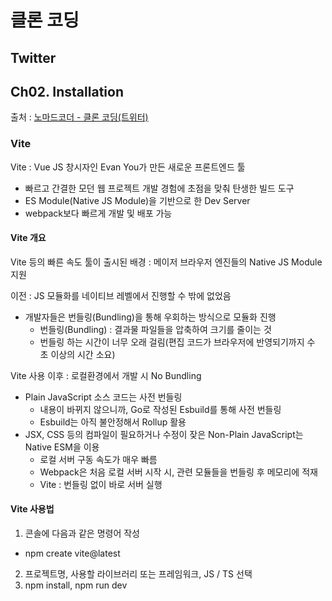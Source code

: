 # 클론 코딩

## Twitter

## Ch02. Installation

출처 : [노마드코더 - 클론 코딩(트위터)](https://nomadcoders.co/nwitter/)

### Vite

Vite : Vue JS 창시자인 Evan You가 만든 새로운 프론트엔드 툴

- 빠르고 간결한 모던 웹 프로젝트 개발 경험에 초점을 맞춰 탄생한 빌드 도구
- ES Module(Native JS Module)을 기반으로 한 Dev Server
- webpack보다 빠르게 개발 및 배포 가능

#### Vite 개요

Vite 등의 빠른 속도 툴이 출시된 배경 : 메이저 브라우저 엔진들의 Native JS Module 지원

이전 : JS 모듈화를 네이티브 레벨에서 진행할 수 밖에 없었음

- 개발자들은 번들링(Bundling)을 통해 우회하는 방식으로 모듈화 진행
  - 번들링(Bundling) : 결과물 파일들을 압축하여 크기를 줄이는 것
  - 번들링 하는 시간이 너무 오래 걸림(편집 코드가 브라우저에 반영되기까지 수 초 이상의 시간 소요)

Vite 사용 이후 : 로컬환경에서 개발 시 No Bundling

- Plain JavaScript 소스 코드는 사전 번들링
  - 내용이 바뀌지 않으니까, Go로 작성된 Esbuild를 통해 사전 번들링
  - Esbuild는 아직 불안정해서 Rollup 활용
- JSX, CSS 등의 컴파일이 필요하거나 수정이 잦은 Non-Plain JavaScript는 Native ESM을 이용
  - 로컬 서버 구동 속도가 매우 빠름
  - Webpack은 처음 로컬 서버 시작 시, 관련 모듈들을 번들링 후 메모리에 적재
  - Vite : 번들링 없이 바로 서버 실행

#### Vite 사용법

1. 콘솔에 다음과 같은 명령어 작성

- npm create vite@latest

2. 프로젝트명, 사용할 라이브러리 또는 프레임워크, JS / TS 선택
3. npm install, npm run dev
